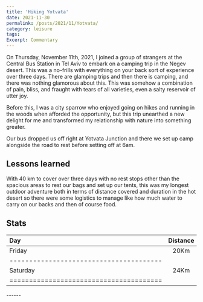 ```yaml
---
title: 'Hiking Yotvata'
date: 2021-11-30
permalink: /posts/2021/11/Yotvata/
category: leisure
tags:
Excerpt: Commentary
---
```



On Thursday, November 11th, 2021, I joined a group of strangers at the Central Bus Station in Tel Aviv to embark on a camping trip in the Negev desert. This was a no-frills with everything on your back sort of experience over three days. There are glamping trips and then there is camping, and there was nothing glamorous about this. This was somehow a combination of pain, bliss, and fraught with tears of all varieties, even a salty reservoir of utter joy. 

Before this, I was a city sparrow who enjoyed going on hikes and running in the woods when afforded the opportunity, but this trip unearthed a new delight for me and transformed my relationship with nature into something greater. 

Our bus dropped us off right at Yotvata Junction and there we set up camp alongside the road to rest before setting off at 6am. 

## Lessons learned

With 40 km to cover over three days with no rest stops other than the spacious areas to rest our bags and set up our tents, this was my longest outdoor adventure both in terms of distance covered and duration in the hot desert so there were some logistics to manage like how much water to carry on our backs and then of course food. 
 


## Stats

| Day     | Distance| Ascents | Descents|
|:--------|:-------:|--------:| -------:|
| Friday  | 20Km    | 1,000m  | 400m    |
|---------------------------------------|
| Saturday| 24Km    | 750m    | 1200m   |
|=======================================|




<script src="https://cdn.jsdelivr.net/npm/publicalbum@latest/embed-ui.min.js" async></script>
<div class="pa-gallery-player-widget" style="width:100%; height:350px; display:none;"
  data-link="https://photos.app.goo.gl/kLL9Yeb6NgejTfQ58"
  data-title="Yotvata"
  data-description="13 new items added to shared album"
  data-delay="3">
  <object data="https://lh3.googleusercontent.com/pw/AL9nZEW4BmFE0qFmcAer1LntpyCuINlVx8t2M9_OHxPtj-paWQD_SmPgBqsskBTs677eGc55UWeBRh8szIYlOB21GGztj6F6tJ3Os-OoRLhc9iO6EmJ2s7s=w640-h500"></object>
  <object data="https://lh3.googleusercontent.com/pw/AL9nZEW0RBFlbuh3_7zG5PYdzn3h-7gA56Fi41z5styb6YIptPnHri9hcD_JxmpR5yBlXRuOJry9fxUoDOKbz5kVPOCrDy4gVPahQJFwn18x9dUh_ujTivs=w640-h500"></object>
  <object data="https://lh3.googleusercontent.com/pw/AL9nZEVOMV-hQp1KlQqWb971e3LIZobTC4rFAGrMBGun_SJ3N8iwaL0GKDdnzfGOlYEY8pOJmgDEiT1yYyU529EVP5LeASdz2G1n0OcFq9gz0R-yKjfaUKk=w640-h500"></object>
  <object data="https://lh3.googleusercontent.com/pw/AL9nZEUhZhcSXaxvOXLTNPghKgJPPVS8ar_4u889b_jClX24dyd0dRwD8uWzWD-EQAq0oGynEJvnZeVfhpMhcCi_yD1TioCQQFpaANCa9pV6trwbtQBQQaA=w640-h500"></object>
  <object data="https://lh3.googleusercontent.com/pw/AL9nZEXC2FUC61QwiIUP1_eGSAOixi9b8DNWylQTAP6Ln87hiVXQvwXZWHRjh74cxUqcGPnB9zPeCcoj8EVvM9i-ZT-P3dTZ22BG5CI1zarniVg33ibW79E=w640-h500"></object>
  <object data="https://lh3.googleusercontent.com/pw/AL9nZEWMo2ZwvJezwnGz-0iT7PvWesyYEEVkRkkX1ySyE9S8a9LCaNA0St2ATe5oR1kSDX1GdkZ8Mp7AYLX4rvuBc0sPRR8FmFMTqMKKRArTJOgoB5GWwuE=w640-h500"></object>
  <object data="https://lh3.googleusercontent.com/pw/AL9nZEU7F_AoxZQdSoJ6baWUSnQKVjP94rLyf6IhLOLp10cmdzoMj_EYgqAbVRR8CzUPKP9FmZwe-EqZGLOCZTEdeUqXNsGcWDKEPe7V-Vs2pa_fpnxVuUs=w640-h500"></object>
  <object data="https://lh3.googleusercontent.com/pw/AL9nZEUoINYSrccxu0TyciYQ4Dz_4vJY8rRpAJrOpuoqWVWTLUw9BiYBiUp-DDYx4yQZU044BTk48tOT8Y1GAgGjoj7B3II1jpmcvSpFSx1T94xDdfpM3vU=w640-h500"></object>
  <object data="https://lh3.googleusercontent.com/pw/AL9nZEUusrBwLKZuGa_Lvavsc-bAZy6NdrQG60oUl2xpMN3_dea6UnJHM4fUKYAitsXmwW0wbOeqaMdgyjEUofYZpnXTXrecAEs6PHpsq8eepwERRUJz7qY=w640-h500"></object>
  <object data="https://lh3.googleusercontent.com/pw/AL9nZEVQ2OgmT5KFU7D82bBCfdYwV1vlBE_bRydytq5baeUSBR6fTZDJjHE_0XbX0ImTEwnbSjEcKw5I2xpPI_kYJe1bT9-bsee42f4EeetFctF_HUBOXSk=w640-h500"></object>
  <object data="https://lh3.googleusercontent.com/pw/AL9nZEUylYZv2zvr-KbAI2Eid5LaiHtOuXeJ7i-SW-6i07F81ZQjjL9PfY5s694solUA_Z2nvhl2pPoD9rKWA6AzsRYu9qHc-e_zhx0UNN86HVKPUohzKUQ=w640-h500"></object>
  <object data="https://lh3.googleusercontent.com/pw/AL9nZEXsSSXZRqSkMVi7DbhcJd0W8EABijPknHfiYzFouaTMOTbn-AlpogfCNsgKPF9btDLsroOZZTXohJFGUYV0mF0yvhGkgzdyBC6cJv7ZstOGl2wqd5Y=w640-h500"></object>
  <object data="https://lh3.googleusercontent.com/pw/AL9nZEUkc0XDWfBl1MMZs3dtMaA8eRloUe-xrx0jicfZUkcBl-49yn40H-5D5IMrBT0_WsyE6c-dM_AW72OPw_tp8QuAbw7h0InO57A-u0KWuT8y9JhpscI=w640-h500"></object>
</div>
------